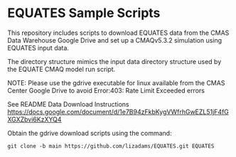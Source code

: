 # EQUATES Sample Scripts

 This repository includes scripts to download EQUATES data from the CMAS Data Warehouse Google Drive and set up a CMAQv5.3.2 simulation using EQUATES input data.

  The directory structure mimics the input data directory structure used by the EQUATE CMAQ model run script.

  NOTE: Please use the gdrive executable for linux available from the CMAS Center Google Drive to avoid Error:403: Rate Limit Exceeded errors

  See README Data Download Instructions https://docs.google.com/document/d/1e7B94zFkbKygVWfrhGwEZL51jF4fGXGXZbvi6KzXYQ4
  
  Obtain the gdrive download scripts using the command:


```
git clone -b main https://github.com/lizadams/EQUATES.git EQUATES
```
